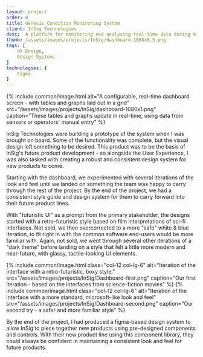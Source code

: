 ```yaml
---
layout: project
order: 0
title: Genesis Condition Monitoring System
client: InSig Technologies
desc:  A platform for monitoring and analysing real-time data during mining operations.
thumb: /assets/images/projects/InSig/dashboard-1080x0.5.png
tags: [
    UX Design,
    Design Systems
]
technologies: {
    Figma
}
---
```


{% include common/image.html alt="A configurable, real-time dashboard screen - with tables and graphs laid out in a grid" src="/assets/images/projects/InSig/dashboard-1080x1.png" caption="These tables and graphs update in real-time, using data from sensors or operators' manual entry" %}

InSig Technologies were building a prototype of the system when I was brought on board. Some of the functionality was complete, but the visual design left something to be desired. This product was to be the basis of InSig's future product development - so alongside the User Experience, I was also tasked with creating a robust and consistent design system for new products to come.

Starting with the dashboard, we experimented with several iterations of the look and feel until we landed on something the team was happy to carry through the rest of the project. By the end of the project, we had a consistent style guide and design system for them to carry forward into their future product lines.

With "futuristic UI" as a prompt from the primary stakeholder, the designs started with a retro-futuristic style based on film interpretations of sci-fi interfaces. Not sold, we then overcorrected to a more "safe" white & blue iteration, to fit right in with the common software end-users would be more familiar with. Again, not sold, we went through several other iterations of a "dark theme" before landing on a style that felt a little more modern and near-future, with glassy, tactile-looking UI elements.

<div class="row">
{% include common/image.html class="col-12 col-lg-6" alt="Iteration of the interface with a retro-futuristic, boxy style." src="/assets/images/projects/InSig/Dashboard-first.png" caption="Our first iteration - based on the interfaces from science-fiction movies" %}
{% include common/image.html class="col-12 col-lg-6" alt="Iteration of the interface with a more standard, microsoft-like look and feel" src="/assets/images/projects/InSig/Dashboard-second.png" caption="Our second try - a safer and more familiar style" %}
</div>

By the end of the project, I had produced a figma-based design system to allow InSig to piece together new products using pre-designed components and controls. With their new product line using this component library, they could always be confident in maintaining a consistent look and feel for future products.